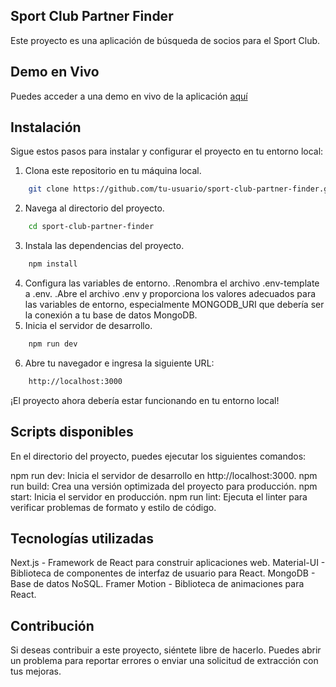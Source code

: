 ## Sport Club Partner Finder

Este proyecto es una aplicación de búsqueda de socios para el Sport Club.

## Demo en Vivo

Puedes acceder a una demo en vivo de la aplicación [aquí](https://sport-c-partner-finder-app.vercel.app/)

## Instalación

Sigue estos pasos para instalar y configurar el proyecto en tu entorno local:

1. Clona este repositorio en tu máquina local.

```bash
    git clone https://github.com/tu-usuario/sport-club-partner-finder.git
```

2. Navega al directorio del proyecto.

```bash
    cd sport-club-partner-finder
```

3. Instala las dependencias del proyecto.

```bash
    npm install
```

4. Configura las variables de entorno.
   .Renombra el archivo .env-template a .env.
   .Abre el archivo .env y proporciona los valores adecuados para las variables de entorno, especialmente MONGODB_URI que debería ser la conexión a tu base de datos MongoDB.
5. Inicia el servidor de desarrollo.

```bash
    npm run dev
```

6. Abre tu navegador e ingresa la siguiente URL:

```bash
    http://localhost:3000
```

¡El proyecto ahora debería estar funcionando en tu entorno local!

## Scripts disponibles

En el directorio del proyecto, puedes ejecutar los siguientes comandos:

npm run dev: Inicia el servidor de desarrollo en http://localhost:3000.
npm run build: Crea una versión optimizada del proyecto para producción.
npm start: Inicia el servidor en producción.
npm run lint: Ejecuta el linter para verificar problemas de formato y estilo de código.

## Tecnologías utilizadas

Next.js - Framework de React para construir aplicaciones web.
Material-UI - Biblioteca de componentes de interfaz de usuario para React.
MongoDB - Base de datos NoSQL.
Framer Motion - Biblioteca de animaciones para React.

## Contribución

Si deseas contribuir a este proyecto, siéntete libre de hacerlo. Puedes abrir un problema para reportar errores o enviar una solicitud de extracción con tus mejoras.
